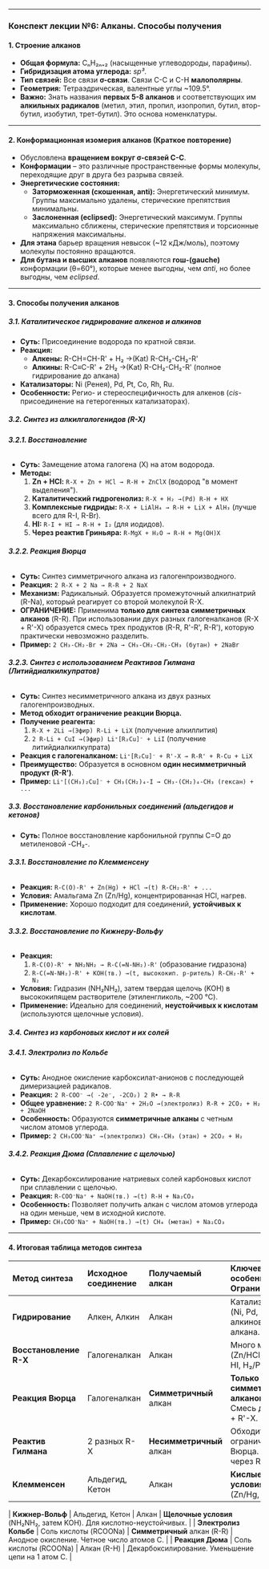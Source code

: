 
---

### **Конспект лекции №6: Алканы. Способы получения**

#### **1. Строение алканов**

*   **Общая формула:** CₙH₂ₙ₊₂ (насыщенные углеводороды, парафины).
*   **Гибридизация атома углерода:** *sp³*.
*   **Тип связей:** Все связи **σ-связи**. Связи C-C и C-H **малополярны**.
*   **Геометрия:** Тетраэдрическая, валентные углы ~109.5°.
*   **Важно:** Знать названия **первых 5-8 алканов** и соответствующих им **алкильных радикалов** (метил, этил, пропил, изопропил, бутил, втор-бутил, изобутил, трет-бутил). Это основа номенклатуры.

---

#### **2. Конформационная изомерия алканов (Краткое повторение)**

*   Обусловлена **вращением вокруг σ-связей C-C**.
*   **Конформации** – это различные пространственные формы молекулы, переходящие друг в друга без разрыва связей.
*   **Энергетические состояния:**
    *   **Заторможенная (скошенная, anti):** Энергетический минимум. Группы максимально удалены, стерические препятствия минимальны.
    *   **Заслоненная (eclipsed):** Энергетический максимум. Группы максимально сближены, стерические препятствия и торсионные напряжения максимальны.
*   **Для этана** барьер вращения невысок (~12 кДж/моль), поэтому молекулы постоянно вращаются.
*   **Для бутана и высших алканов** появляются **гош-(gauche)** конформации (θ=60°), которые менее выгодны, чем *anti*, но более выгодны, чем *eclipsed*.

---

#### **3. Способы получения алканов**

##### **3.1. Каталитическое гидрирование алкенов и алкинов**

*   **Суть:** Присоединение водорода по кратной связи.
*   **Реакция:**
    *   **Алкены:** R-CH=CH-R' + H₂ →(Kat) R-CH₂-CH₂-R'
    *   **Алкины:** R-C≡C-R' + 2H₂ →(Kat) R-CH₂-CH₂-R' (полное гидрирование до алкана)
*   **Катализаторы:** Ni (Ренея), Pd, Pt, Co, Rh, Ru.
*   **Особенности:** Регио- и стереоспецифичность для алкенов (*cis*-присоединение на гетерогенных катализаторах).

##### **3.2. Синтез из алкилгалогенидов (R-X)**

###### **3.2.1. Восстановление**

*   **Суть:** Замещение атома галогена (X) на атом водорода.
*   **Методы:**
    1.  **Zn + HCl:** `R-X + Zn + HCl → R-H + ZnClX` (водород "в момент выделения").
    2.  **Каталитический гидрогенолиз:** `R-X + H₂ →(Pd) R-H + HX`
    3.  **Комплексные гидриды:** `R-X + LiAlH₄ → R-H + LiX + AlH₃` (лучше всего для R-I, R-Br).
    4.  **HI:** `R-I + HI → R-H + I₂` (для иодидов).
    5.  **Через реактив Гриньяра:** `R-MgX + H₂O → R-H + Mg(OH)X`

###### **3.2.2. Реакция Вюрца**

*   **Суть:** Синтез симметричного алкана из галогенпроизводного.
*   **Реакция:** `2 R-X + 2 Na → R-R + 2 NaX`
*   **Механизм:** Радикальный. Образуется промежуточный алкилнатрий (R-Na), который реагирует со второй молекулой R-X.
*   **ОГРАНИЧЕНИЕ:** Применима **только для синтеза симметричных алканов** (R-R). При использовании двух разных галогеналканов (R-X + R'-X) образуется смесь трех продуктов (R-R, R'-R', R-R'), которую практически невозможно разделить.
*   **Пример:** `2 CH₃-CH₂-Br + 2Na → CH₃-CH₂-CH₂-CH₃ (бутан) + 2NaBr`

###### **3.2.3. Синтез с использованием Реактивов Гилмана (Литийдиалкилкупратов)**

*   **Суть:** Синтез несимметричного алкана из двух разных галогенпроизводных.
*   **Метод обходит ограничение реакции Вюрца.**
*   **Получение реагента:**
    1.  `R-X + 2Li →(Эфир) R-Li + LiX` (получение алкиллития)
    2.  `2 R-Li + CuI →(Эфир) Li⁺[R₂Cu]⁻ + LiI` (получение литийдиалкилкупрата)
*   **Реакция с галогеналканом:** `Li⁺[R₂Cu]⁻ + R'-X → R-R' + R-Cu + LiX`
*   **Преимущество:** Образуется в основном **один несимметричный продукт (R-R')**.
*   **Пример:** `Li⁺[(CH₃)₂Cu]⁻ + CH₃(CH₂)₄-I → CH₃-(CH₂)₄-CH₃ (гексан) + ...`

##### **3.3. Восстановление карбонильных соединений (альдегидов и кетонов)**

*   **Суть:** Полное восстановление карбонильной группы C=O до метиленовой -CH₂-.

###### **3.3.1. Восстановление по Клемменсену**

*   **Реакция:** `R-C(O)-R' + Zn(Hg) + HCl →(t) R-CH₂-R' + ...`
*   **Условия:** Амальгама Zn (Zn/Hg), концентрированная HCl, нагрев.
*   **Применение:** Хорошо подходит для соединений, **устойчивых к кислотам**.

###### **3.3.2. Восстановление по Кижнеру-Вольфу**

*   **Реакция:**
    1.  `R-C(O)-R' + NH₂NH₂ → R-C(=N-NH₂)-R'` (образование гидразона)
    2.  `R-C(=N-NH₂)-R' + KOH(тв.) →(t, высококип. р-ритель) R-CH₂-R' + N₂`
*   **Условия:** Гидразин (NH₂NH₂), затем твердая щелочь (KOH) в высококипящем растворителе (этиленгликоль, ~200 °C).
*   **Применение:** Идеально для соединений, **неустойчивых к кислотам** (используются щелочные условия).

##### **3.4. Синтез из карбоновых кислот и их солей**

###### **3.4.1. Электролиз по Кольбе**

*   **Суть:** Анодное окисление карбоксилат-анионов с последующей димеризацией радикалов.
*   **Реакция:** `2 R-COO⁻ →( -2e⁻, -2CO₂) 2 R• → R-R`
*   **Общее уравнение:** `2 R-COO⁻Na⁺ + 2H₂O →(электролиз) R-R + 2CO₂ + H₂ + 2NaOH`
*   **Особенность:** Образуются **симметричные алканы** с четным числом атомов углерода.
*   **Пример:** `2 CH₃COO⁻Na⁺ →(электролиз) CH₃-CH₃ (этан) + 2CO₂ + H₂`

###### **3.4.2. Реакция Дюма (Сплавление с щелочью)**

*   **Суть:** Декарбоксилирование натриевых солей карбоновых кислот при сплавлении с щелочью.
*   **Реакция:** `R-COO⁻Na⁺ + NaOH(тв.) →(t) R-H + Na₂CO₃`
*   **Особенность:** Позволяет получить алкан с числом атомов углерода на один меньше, чем в исходной кислоте.
*   **Пример:** `CH₃COO⁻Na⁺ + NaOH(тв.) →(t) CH₄ (метан) + Na₂CO₃`

---

#### **4. Итоговая таблица методов синтеза**

| **Метод синтеза**      | **Исходное соединение** | **Получаемый алкан**         | **Ключевые особенности / Ограничения**                               |
| :--------------------- | :---------------------- | :----------------------------| :------------------------------------------------------------------- |
| **Гидрирование**       | Алкен, Алкин            | Алкан                        | Катализаторы (Ni, Pd, Pt). Для алкинов - до алкана.                  |
| **Восстановление R-X** | Галогеналкан            | Алкан                        | Много методов (Zn/HCl, LiAlH₄, HI, H₂/Pd).                           |
| **Реакция Вюрца**      | Галогеналкан            | **Симметричный** алкан       | **Только для симметричных алканов!** Смесь для R-X + R'-X.           |
| **Реактив Гилмана**    | 2 разных R-X            | **Несимметричный** алкан     | Обходит ограничение Вюрца. Синтез через R₂CuLi.                      |
| **Клемменсен**         | Альдегид, Кетон         | Алкан                        | **Кислые условия** (Zn/Hg, HCl).                                     |

| **Кижнер-Вольф**       | Альдегид, Кетон         | Алкан                        | **Щелочные условия** (NH₂NH₂, затем KOH). Для кислотно-неустойчивых. |
| **Электролиз Кольбе**  | Соль кислоты (RCOONa)   | **Симметричный** алкан (R-R) | Анодное окисление. Четное число атомов C.                            |
| **Реакция Дюма**       | Соль кислоты (RCOONa)   | Алкан (R-H)                  | Декарбоксилирование. Уменьшение цепи на 1 атом C.                    |

